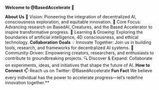 **Welcome to @BasedAccelerate 👋**

**About Us**
🌌 Vision: Pioneering the integration of decentralized AI, consciousness exploration, and equitable innovation.
🧠 Core Focus: Advancing research on BasedAI, Creatures, and the Based Accelerator to inspire transformative progress.
🌱 Learning & Growing: Exploring the boundaries of artificial intelligence, 4D consciousness, and ethical technology.
**Collaboration Goals**
💡 Innovate Together: Join us in building tools, research, and frameworks for decentralized AI systems.
🤝 Community-Driven: Empowering creators, researchers, and enthusiasts to contribute to groundbreaking projects.
🔍 Discover & Expand: Collaborate on experiments, ideas, and initiatives that shape the future of AI.
**How to Connect**
📫 Reach us on Twitter: @BasedAccelerate
**Fun Fact**
 We believe every individual has the power to accelerate progress—let’s redefine innovation together.**
